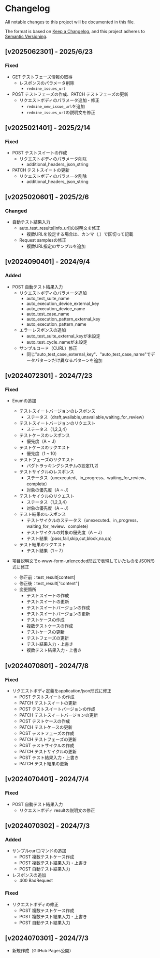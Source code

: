 # Changelog

All notable changes to this project will be documented in this file.

The format is based on [Keep a Changelog](https://keepachangelog.com/en/1.0.0/),
and this project adheres to [Semantic Versioning](https://semver.org/spec/v2.0.0.html).

## [v2025062301] - 2025/6/23

### Fixed

- GET テストフェーズ情報の取得
  - レスポンスのパラメータ削除
    - `redmine_issues_url`
- POST テストフェーズの作成、PATCH テストフェーズの更新
  - リクエストボディのパラメータ追加・修正
    - `redmine_new_issue_url`を追加
    - `redmine_issues_url`の説明文を修正

## [v2025021401] - 2025/2/14

### Fixed

- POST テストスイートの作成
  - リクエストボディのパラメータ削除
    - additional_headers_json_string
- PATCH テストスイートの更新
  - リクエストボディのパラメータ削除
    - additional_headers_json_string

## [v2025020601] - 2025/2/6

### Changed

- 自動テスト結果入力
  - auto_test_results[info_url]の説明文を修正
    - 複数URLを設定する場合は、カンマ（,）で区切って記載
  - Request samplesの修正
    - 複数URL指定のサンプルを追加

## [v2024090401] - 2024/9/4

### Added

- POST 自動テスト結果入力
  - リクエストボディのパラメータ追加
    - auto_test_suite_name
    - auto_execution_device_external_key
    - auto_execution_device_name
    - auto_test_case_name
    - auto_execution_pattern_external_key
    - auto_execution_pattern_name
  - エラーレスポンスの追加
    - auto_test_suite_external_keyが未設定
    - auto_test_cycle_nameが未設定
  - サンプルコード（CURL）修正
    - 同じ"auto_test_case_external_key"、"auto_test_case_name"でデータパターンだけ異なるパターンを追加

## [v2024072301] - 2024/7/23

### Fixed

- Enumの追加
  - テストスイートバージョンのレスポンス
    - ステータス（draft,available,unavailable,waiting_for_review）
  - テストスイートバージョンのリクエスト
    - ステータス（1,2,3,4）
  - テストケースのレスポンス
    - 優先度（A ~ J）
  - テストケースのリクエスト
    - 優先度（1 ~ 10）
  - テストフェーズのリクエスト
    - バグトラッキングシステムの設定(1,2)
  - テストサイクルのレスポンス
    - ステータス（unexecuted、in_progress、waiting_for_review、complete）
    - 対象の優先度（A ~ J）
  - テストサイクルのリクエスト
    - ステータス（1,2,3,4）
    - 対象の優先度（A ~ J）
  - テスト結果のレスポンス
    - テストサイクルのステータス（unexecuted、in_progress、waiting_for_review、complete）
    - テストサイクルの対象の優先度（A ~ J）
    - テスト結果（pass,fail,skip,cut,block,na,qa）
  - テスト結果のリクエスト
    - テスト結果（1 ~ 7）

- 項目説明文でx-www-form-urlencoded形式で表現していたものをJSON形式に修正
  - 修正前：test_result[content]
  - 修正後：test_result["content"]
  - 変更箇所
    - テストスイートの作成
    - テストスイートの更新
    - テストスイートバージョンの作成
    - テストスイートバージョンの更新
    - テストケースの作成
    - 複数テストケースの作成
    - テストケースの更新
    - テストフェーズの更新
    - テスト結果入力・上書き
    - 複数テスト結果入力・上書き

## [v2024070801] - 2024/7/8

### Fixed

- リクエストボディ定義をapplication/json形式に修正
  - POST テストスイートの作成
  - PATCH テストスイートの更新
  - POST テストスイートバージョンの作成
  - PATCH テストスイートバージョンの更新
  - POST テストケースの作成
  - PATCH テストケースの更新
  - POST テストフェーズの作成
  - PATCH テストフェーズの更新
  - POST テストサイクルの作成
  - PATCH テストサイクルの更新
  - POST テスト結果入力・上書き
  - PATCH テスト結果の更新

## [v2024070401] - 2024/7/4

### Fixed

- POST 自動テスト結果入力
  - リクエストボディ resultの説明文の修正

## [v2024070302] - 2024/7/3

### Added

- サンプルcurlコマンドの追加
  - POST 複数テストケース作成
  - POST 複数テスト結果入力・上書き
  - POST 自動テスト結果入力
- レスポンスの追加
  - 400 BadRequest

### Fixed

- リクエストボディの修正
  - POST 複数テストケース作成
  - POST 複数テスト結果入力・上書き
  - POST 自動テスト結果入力

## [v2024070301] - 2024/7/3

- 新規作成（GitHub Pages公開）
